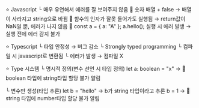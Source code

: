 ⭐ Javascript
└ 매우 유연해서 에러를 잘 보여주지 않음
🚫 숫자 배열 + false
→ 배열이 사라지고 string으로 바뀜
🚫 함수의 인자가 잘못 들어가도 실행됨
→ return값이 NaN일 뿐, 에러가 나지 않음
🚫 const a = { a: "A" };
a.hello();
실행 시 에러 발생
→ 실행 전에 에러 감지 불가

⭐ Typescript
└ 타입 안정성 → 버그 감소
└ Strongly typed programming
└ 컴파일 시 javascript로 변환됨
└ 에러가 발생 → 컴파일 X

⭐ Type 시스템
└ 명시적 정의(변수 선언 시 타입 정의)
let a: boolean = "x"
→ 🚫 boolean 타입에 string타입 할당 불가 알림

└ 변수만 생성(타입 추론)
let b = "hello"
→ b가 string 타입이라고 추론
b = 1
→ 🚫 string 타입에 number타입 할당 불가 알림
